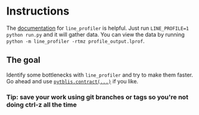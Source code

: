 # Instructions

The [documentation](https://github.com/pyutils/line_profiler) for `line_profiler` is helpful.
Just run `LINE_PROFILE=1 python run.py` and it will gather data.
You can view the data by running `python -m line_profiler -rtmz profile_output.lprof`.

## The goal
Identify some bottlenecks with `line_profiler` and try to make them faster.
Go ahead and use [`pytblis.contract(...)`](https://pytblis.readthedocs.io/en/latest/api.html#pytblis.contract) if you like.

### Tip: save your work using git branches or tags so you're not doing ctrl-z all the time
